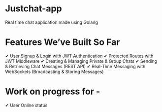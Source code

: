 # Justchat-app
Real time chat application made using Golang

# Features We’ve Built So Far
✔ User Signup & Login with JWT Authentication
✔ Protected Routes with JWT Middleware
✔ Creating & Managing Private & Group Chats
✔ Sending & Retrieving Chat Messages (REST API)
✔ Real-Time Messaging with WebSockets (Broadcasting & Storing Messages)

# Work on progress for -
✔ User Online status
